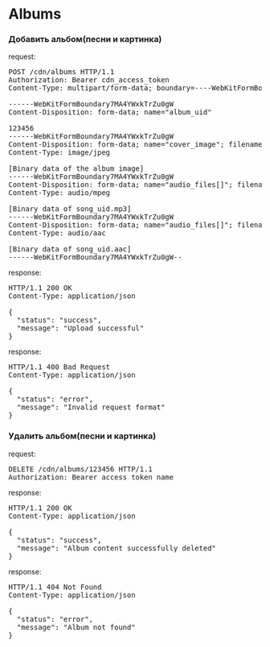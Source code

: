 <h1>Albums</h1>

<h3>Добавить альбом(песни и картинка)</h3>
<p>request:</p>
<pre>
POST /cdn/albums HTTP/1.1
Authorization: Bearer cdn_access_token
Content-Type: multipart/form-data; boundary=----WebKitFormBoundary7MA4YWxkTrZu0gW<br>
------WebKitFormBoundary7MA4YWxkTrZu0gW
Content-Disposition: form-data; name="album_uid"<br>
123456
------WebKitFormBoundary7MA4YWxkTrZu0gW
Content-Disposition: form-data; name="cover_image"; filename="album_uid.jpg"
Content-Type: image/jpeg<br>
[Binary data of the album image]
------WebKitFormBoundary7MA4YWxkTrZu0gW
Content-Disposition: form-data; name="audio_files[]"; filename="song_uid.mp3"
Content-Type: audio/mpeg<br>
[Binary data of song_uid.mp3]
------WebKitFormBoundary7MA4YWxkTrZu0gW
Content-Disposition: form-data; name="audio_files[]"; filename="song_uid.aac"
Content-Type: audio/aac<br>
[Binary data of song_uid.aac]
------WebKitFormBoundary7MA4YWxkTrZu0gW--
</pre>
<p>response:</p>
<pre>
HTTP/1.1 200 OK
Content-Type: application/json<br>
{
  "status": "success",
  "message": "Upload successful"
}
</pre>
<p>response:</p>
<pre>
HTTP/1.1 400 Bad Request
Content-Type: application/json<br>
{
  "status": "error",
  "message": "Invalid request format"
}
</pre>

<h3>Удалить альбом(песни и картинка)</h3>
<p>request:</p>
<pre>
DELETE /cdn/albums/123456 HTTP/1.1
Authorization: Bearer access_token_name
</pre>
<p>response:</p>
<pre>
HTTP/1.1 200 OK
Content-Type: application/json<br>
{
  "status": "success",
  "message": "Album content successfully deleted"
}
</pre>
<p>response:</p>
<pre>
HTTP/1.1 404 Not Found
Content-Type: application/json<br>
{
  "status": "error",
  "message": "Album not found"
}
</pre>

